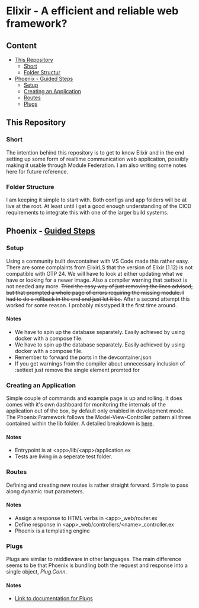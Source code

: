 # Elixir - A efficient and reliable web framework?

## Content
- [This Repository](#this-repository)
  - [Short](#short)
  - [Folder Structur](#folder-structure)
- [Phoenix - Guided Steps](#phoenix---guided-steps)
  - [Setup](#setup)
  - [Creating an Application](#creating-an-application)
  - [Routes](#routes)
  - [Plugs](#plugs)

## This Repository

### **Short**

The intention behind this repository is to get to know Elixir and in the end setting up some form of realtime communication web application, possibly making it usable through Module Federation. I am also writing some notes here for future reference.

### **Folder Structure**

I am keeping it simple to start with. Both configs and app folders will be at live at the root.
At least until I get a good enough understanding of the CICD requirements to integrate this with one of the larger build systems.

## Phoenix - [Guided Steps](https://hexdocs.pm/phoenix/up_and_running.html)

### **Setup**
Using a community built devcontainer with VS Code made this rather easy. There are some complaints from ElixirLS that the version of Elixir (1.12) is not compatible with OTP 24. We will have to look at either updating what we have or looking for a newer image. Also a compiler warning that :settext is not needed any more. ~~Tried the easy way of just removing the lines advised, but that prompted a whole page of errors requiring the missing module. I had to do a rollback in the end and just let it be.~~ After a second attempt this worked for some reason. I probably misstyped it the first time around.

#### Notes
- We have to spin up the database separately. Easily achieved by using docker with a compose file.
- We have to spin up the database separately. Easily achieved by using docker with a compose file.
- Remember to forward the ports in the devcontainer.json
- If you get warnings from the compiler about unnecessary inclusion of :settext just remove the single element promted for

### **Creating an Application**
Simple couple of commands and example page is up and rolling. It does comes with it's own dashboard for monitoring the internals of the application out of the box, by default only enabled in development mode. The Phoenix Framework follows the Model-View-Controller pattern all three contained within the lib folder. A detailed breakdown is [here](https://hexdocs.pm/phoenix/directory_structure.html).

#### Notes
- Entrypoint is at \<app>/lib/\<app>/application.ex
- Tests are living in a seperate test folder.

### **Routes**
Defining and creating new routes is rather straight forward. Simple to pass along dynamic rout parameters.

#### Notes
- Assign a response to HTML verbs in \<app>_web/router.ex
- Define response in \<app>_web/controllers/\<name>_controller.ex
- Phoenix is a templating engine

### **Plugs**
Plugs are similar to middleware in other languages. The main difference seems to be that Phoenix is bundling both the request and response into a single object, *Plug.Conn*.

#### Notes
- [Link to documentation for Plugs](https://hexdocs.pm/plug/Plug.Conn.html)